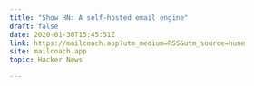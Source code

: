 ```yaml
---
title: "Show HN: A self-hosted email engine"
draft: false
date: 2020-01-30T15:45:51Z
link: https://mailcoach.app?utm_medium=RSS&utm_source=hune
site: mailcoach.app
topic: Hacker News  

---
```

